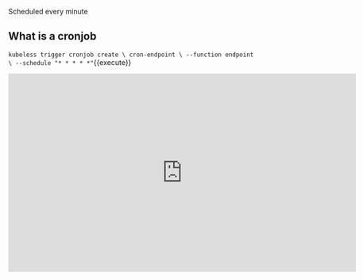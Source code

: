 
Scheduled every minute


## What is a cronjob

`kubeless trigger cronjob create \
  cron-endpoint \
  --function endpoint \
  --schedule "* * * * *"`{{execute}}


<iframe style="width: 700px;height: 400px;" src="https://www.youtube.com/watch?v=dQw4w9WgXcQ&ab_channel=RickAstleyVEVO" frameborder="0" allow="accelerometer; autoplay; encrypted-media; gyroscope; picture-in-picture" allowfullscreen></iframe>